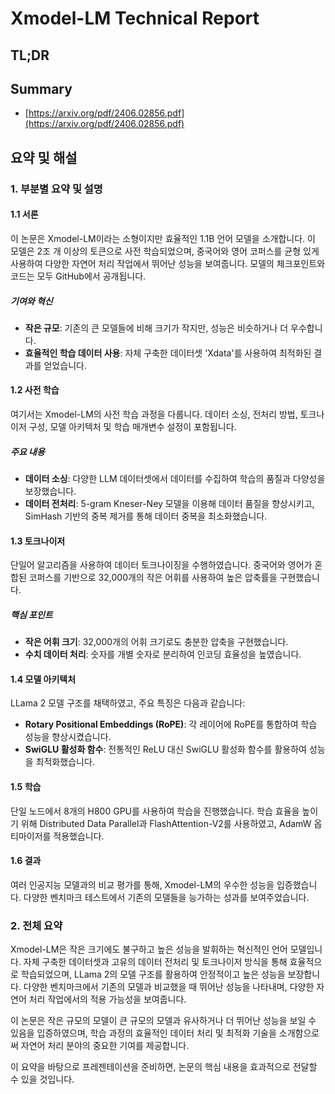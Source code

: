 # Xmodel-LM Technical Report
## TL;DR
## Summary
- [https://arxiv.org/pdf/2406.02856.pdf](https://arxiv.org/pdf/2406.02856.pdf)

## 요약 및 해설

### 1. 부분별 요약 및 설명

#### 1.1 서론

이 논문은 Xmodel-LM이라는 소형이지만 효율적인 1.1B 언어 모델을 소개합니다. 이 모델은 2조 개 이상의 토큰으로 사전 학습되었으며, 중국어와 영어 코퍼스를 균형 있게 사용하여 다양한 자연어 처리 작업에서 뛰어난 성능을 보여줍니다. 모델의 체크포인트와 코드는 모두 GitHub에서 공개됩니다.

##### 기여와 혁신
- **작은 규모**: 기존의 큰 모델들에 비해 크기가 작지만, 성능은 비슷하거나 더 우수합니다.
- **효율적인 학습 데이터 사용**: 자체 구축한 데이터셋 'Xdata'를 사용하여 최적화된 결과를 얻었습니다.

#### 1.2 사전 학습

여기서는 Xmodel-LM의 사전 학습 과정을 다룹니다. 데이터 소싱, 전처리 방법, 토크나이저 구성, 모델 아키텍처 및 학습 매개변수 설정이 포함됩니다.

##### 주요 내용
- **데이터 소싱**: 다양한 LLM 데이터셋에서 데이터를 수집하여 학습의 품질과 다양성을 보장했습니다.
- **데이터 전처리**: 5-gram Kneser-Ney 모델을 이용해 데이터 품질을 향상시키고, SimHash 기반의 중복 제거를 통해 데이터 중복을 최소화했습니다.

#### 1.3 토크나이저

단일어 알고리즘을 사용하여 데이터 토크나이징을 수행하였습니다. 중국어와 영어가 혼합된 코퍼스를 기반으로 32,000개의 작은 어휘를 사용하여 높은 압축률을 구현했습니다.

##### 핵심 포인트
- **작은 어휘 크기**: 32,000개의 어휘 크기로도 충분한 압축을 구현했습니다.
- **수치 데이터 처리**: 숫자를 개별 숫자로 분리하여 인코딩 효율성을 높였습니다.

#### 1.4 모델 아키텍처

LLama 2 모델 구조를 채택하였고, 주요 특징은 다음과 같습니다:
- **Rotary Positional Embeddings (RoPE)**: 각 레이어에 RoPE를 통합하여 학습 성능을 향상시켰습니다.
- **SwiGLU 활성화 함수**: 전통적인 ReLU 대신 SwiGLU 활성화 함수를 활용하여 성능을 최적화했습니다.

#### 1.5 학습

단일 노드에서 8개의 H800 GPU를 사용하여 학습을 진행했습니다. 학습 효율을 높이기 위해 Distributed Data Parallel과 FlashAttention-V2를 사용하였고, AdamW 옵티마이저를 적용했습니다.

#### 1.6 결과

여러 인공지능 모델과의 비교 평가를 통해, Xmodel-LM의 우수한 성능을 입증했습니다. 다양한 벤치마크 테스트에서 기존의 모델들을 능가하는 성과를 보여주었습니다.

### 2. 전체 요약

Xmodel-LM은 작은 크기에도 불구하고 높은 성능을 발휘하는 혁신적인 언어 모델입니다. 자체 구축한 데이터셋과 고유의 데이터 전처리 및 토크나이저 방식을 통해 효율적으로 학습되었으며, LLama 2의 모델 구조를 활용하여 안정적이고 높은 성능을 보장합니다. 다양한 벤치마크에서 기존의 모델과 비교했을 때 뛰어난 성능을 나타내며, 다양한 자연어 처리 작업에서의 적용 가능성을 보여줍니다.

이 논문은 작은 규모의 모델이 큰 규모의 모델과 유사하거나 더 뛰어난 성능을 보일 수 있음을 입증하였으며, 학습 과정의 효율적인 데이터 처리 및 최적화 기술을 소개함으로써 자연어 처리 분야의 중요한 기여를 제공합니다. 

이 요약을 바탕으로 프레젠테이션을 준비하면, 논문의 핵심 내용을 효과적으로 전달할 수 있을 것입니다.